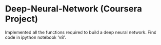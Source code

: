 # Deep-Neural-Network (Coursera Project)
Implemented all the functions required to build a deep neural network.
Find code in ipython notebook 'v8'.
